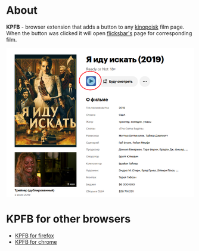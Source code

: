 # About

**KPFB** - browser extension that adds a button to any [kinopoisk](https://www.kinopoisk.ru) film page. When the button was clicked it will open [flicksbar's](https://www.flicksbar.mom/) page for corresponding film.

![](images/KPFB.png)

# KPFB for other browsers

-   [KPFB for firefox](https://github.com/Clovis1444/KPFB-firefox)
-   [KPFB for chrome](https://github.com/Clovis1444/KPFB-chrome)
